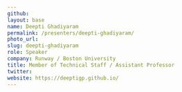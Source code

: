```yaml
---
github:
layout: base
name: Deepti Ghadiyaram
permalink: /presenters/deepti-ghadiyaram/
photo_url:
slug: deepti-ghadiyaram
role: Speaker
company: Runway / Boston University
title: Member of Technical Staff / Assistant Professor
twitter:
website: https://deeptigp.github.io/
---
```

